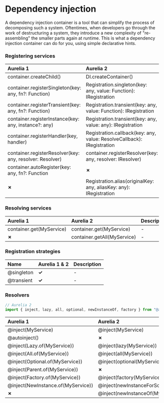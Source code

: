 # Dependency injection

A dependency injection container is a tool that can simplify the process of decomposing such a system. Oftentimes, when developers go through the work of destructuring a system, they introduce a new complexity of "re-assembling" the smaller parts again at runtime. This is what a dependency injection container can do for you, using simple declarative hints.

### Registering services

| Aurelia 1 | Aurelia 2 | Description |
| :--- | :--- | :--- |
| container.createChild\(\) | DI.createContainer\(\) | - |
| container.registerSingleton\(key: any, fn?: Function\) | Registration.singleton\(key: any, value: Function\): IRegistration | - |
| container.registerTransient\(key: any, fn?: Function\) | Registration.transient\(key: any, value: Function\): IRegistration | - |
| container.registerInstance\(key: any, instance?: any\) | Registration.transient\(key: any, value: any\): IRegistration | - |
| container.registerHandler\(key, handler\) | Registration.callback\(key: any, value: ResolveCallback\): IRegistration | - |
| container.registerResolver\(key: any, resolver: Resolver\) | container.registerResolver\(key: any, resolver: IResolver\) | - |
| container.autoRegister\(key: any, fn?: Function | **✗** | - |
| **✗** | Registration.alias\(originalKey: any, aliasKey: any\): IRegistration | - |

### Resolving services

| Aurelia 1 | Aurelia 2 | Description |
| :--- | :--- | :--- |
| container.get\(MyService\) | container.get\(MyService\) | - |
| **✗** | container.getAll\(MyService\) | - |

### Registration strategies

| Name | Aurelia 1 & 2 | Description |
| :--- | :--- | :--- |
| @singleton | **✓** | - |
| @transient | **✓** | - |

### Resolvers

```typescript
// Aurelia 2
import { inject, lazy, all, optional, newInstanceOf, factory } from "@aurelia/kernel";
```

| Aurelia 1 | Aurelia 2 | Description |
| :--- | :--- | :--- |
| @inject\(MyService\) | @inject\(MyService\) | - |
| @autoinject\(\) | **✗** |  |
| @inject\(Lazy.of\(MyService\)\) | @inject\(lazy\(MyService\)\) | - |
| @inject\(All.of\(MyService\)\) | @inject\(all\(MyService\)\) | - |
| @inject\(Optional.of\(MyService\)\) | @inject\(optional\(MyService\)\) | - |
| @inject\(Parent.of\(MyService\)\) | **✗** | - |
| @inject\(Factory.of\(MyService\)\) | @inject\(factory\(MyService\)\) | - |
| @inject\(NewInstance.of\(MyService\)\) | @inject\(newInstanceForScope\(MyService\)\) | - |
| **✗** | @inject\(newInstanceOf\(MyService\)\) | - |

